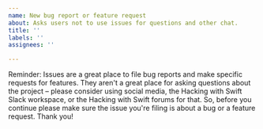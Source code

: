 ```yaml
---
name: New bug report or feature request
about: Asks users not to use issues for questions and other chat.
title: ''
labels: ''
assignees: ''

---
```


Reminder: Issues are a great place to file bug reports and make specific requests for features. They aren't a great place for asking questions about the project – please consider using social media, the Hacking with Swift Slack workspace, or the Hacking with Swift forums for that. So, before you continue please make sure the issue you're filing is about a bug or a feature request. Thank you!
